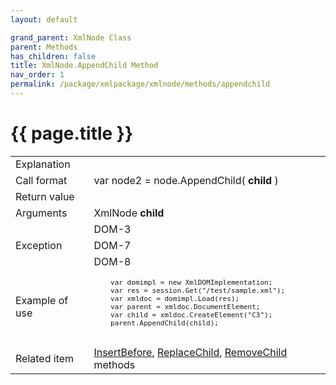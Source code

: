 ```yaml
---
layout: default

grand_parent: XmlNode Class
parent: Methods
has_children: false
title: XmlNode.AppendChild Method
nav_order: 1
permalink: /package/xmlpackage/xmlnode/methods/appendchild
---
```

# {{ page.title }}

<table>
  <tr>
    <td>Explanation</td>
    <td colspan="2"></td>
  </tr>
  <tr>
    <td>Call format</td>
    <td colspan="2">var node2 = node.AppendChild( <b>child</b> )</td>
  </tr>
  <tr>
    <td>Return value</td>
    <td colspan="2"></td>
  </tr>  
  <tr>
    <td>Arguments</td>
    <td>XmlNode <b>child</b></td>
    <td></td>
  </tr>
  <tr>
    <td rowspan="3">Exception</td>
    <td>DOM-3</td>
    <td></td>
  </tr>
  <tr>
    <td>DOM-7</td>
    <td></td>
  </tr>
  <tr>
    <td>DOM-8</td>
    <td></td>
  </tr>
  <tr>
    <td>Example of use</td>
    <td colspan="2"><code><pre>
    var domimpl = new XmlDOMImplementation;
    var res = session.Get("/test/sample.xml");
    var xmldoc = domimpl.Load(res);
    var parent = xmldoc.DocumentElement;
    var child = xmldoc.CreateElement("C3");
    parent.AppendChild(child);
    </pre></code></td>
  </tr>
  <tr>
    <td>Related item</td>
    <td colspan="2"><a href="/package/xmlpackage/xmlnode/methods/insertbefore">InsertBefore</a>, <a href="/package/xmlpackage/xmlnode/methods/replacechild">ReplaceChild</a>, <a href="/package/xmlpackage/xmlnode/methods/removechild">RemoveChild</a> methods</td>
  </tr>
</table>



